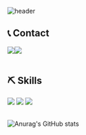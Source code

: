 ![header](https://capsule-render.vercel.app/api?type=transparent&color=timeGradient&text=Welcome%20to%20JongHyeok's%20GitHub%20👋&animation=twinkling&fontSize=40&fontAlignY=50&fontAlign=50&height=180)

## 📞 Contact
<div style="display:flex; flex-direction:row;">
    <a href="mailto:ejh990521@gmail.com">
        <img src="https://img.shields.io/badge/Gmail-EA4335?style=for-the-badge&logo=Gmail&logoColor=white"> 
    </a>
    <a href="https://open.kakao.com/o/s7YD8pOf">
        <img src="https://img.shields.io/badge/KakaoTalk-FFCD00?style=for-the-badge&logoColor=black&logo=KakaoTalk"> 
    </a>
</div>
<br/>

## ⛏️ Skills
<div style="display:flex; flex-direction:column; align-items:flex-start;">
    <div>
        <img src="https://img.shields.io/badge/Java-007396?style=for-the-badge&logo=Java&logoColor=white"> 
        <img src="https://img.shields.io/badge/Spring Boot-6DB33F?style=for-the-badge&logo=spring boot&logoColor=white">
        <img src="https://img.shields.io/badge/React-61DAFB?style=for-the-badge&logo=react&logoColor=white">
    </div>
    <br>
</div>


![Anurag's GitHub stats](https://github-readme-stats.vercel.app/api?username=EUNJH&show_icons=true&theme=algolia)
<!--
**EUNJH/EUNJH** is a ✨ _special_ ✨ repository because its `README.md` (this file) appears on your GitHub profile.

Here are some ideas to get you started:

- 🔭 I’m currently working on ...
- 🌱 I’m currently learning ...
- 👯 I’m looking to collaborate on ...
- 🤔 I’m looking for help with ...
- 💬 Ask me about ...
- 📫 How to reach me: ...
- 😄 Pronouns: ...
- ⚡ Fun fact: ...
-->
